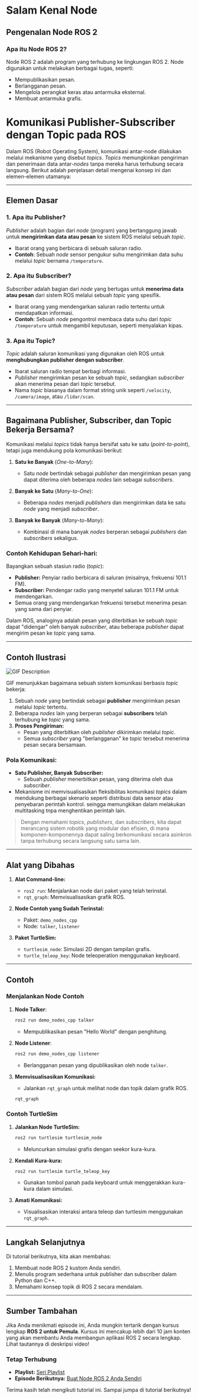 # Salam Kenal Node

## Pengenalan Node ROS 2

### Apa itu Node ROS 2?
Node ROS 2 adalah program yang terhubung ke lingkungan ROS 2. Node digunakan untuk melakukan berbagai tugas, seperti:
- Mempublikasikan pesan.
- Berlangganan pesan.
- Mengelola perangkat keras atau antarmuka eksternal.
- Membuat antarmuka grafis.


# Komunikasi Publisher-Subscriber dengan Topic pada ROS

Dalam ROS (Robot Operating System), komunikasi antar-node dilakukan melalui mekanisme yang disebut *topics*. *Topics* memungkinkan pengiriman dan penerimaan data antar-*nodes* tanpa mereka harus terhubung secara langsung. Berikut adalah penjelasan detail mengenai konsep ini dan elemen-elemen utamanya:

---

## **Elemen Dasar**

### **1. Apa itu Publisher?**
*Publisher* adalah bagian dari *node* (program) yang bertanggung jawab untuk **mengirimkan data atau pesan** ke sistem ROS melalui sebuah *topic*. 
- Ibarat orang yang berbicara di sebuah saluran radio.
- **Contoh**: Sebuah *node* sensor pengukur suhu mengirimkan data suhu melalui *topic* bernama `/temperature`.

### **2. Apa itu Subscriber?**
*Subscriber* adalah bagian dari *node* yang bertugas untuk **menerima data atau pesan** dari sistem ROS melalui sebuah *topic* yang spesifik.
- Ibarat orang yang mendengarkan saluran radio tertentu untuk mendapatkan informasi.
- **Contoh**: Sebuah *node* pengontrol membaca data suhu dari *topic* `/temperature` untuk mengambil keputusan, seperti menyalakan kipas.

### **3. Apa itu Topic?**
*Topic* adalah saluran komunikasi yang digunakan oleh ROS untuk **menghubungkan publisher dengan subscriber**. 
- Ibarat saluran radio tempat berbagi informasi.
- *Publisher* mengirimkan pesan ke sebuah *topic*, sedangkan *subscriber* akan menerima pesan dari *topic* tersebut.
- Nama *topic* biasanya dalam format string unik seperti `/velocity`, `/camera/image`, atau `/lidar/scan`.

---

## **Bagaimana Publisher, Subscriber, dan Topic Bekerja Bersama?**

Komunikasi melalui *topics* tidak hanya bersifat satu ke satu (*point-to-point*), tetapi juga mendukung pola komunikasi berikut:

1. **Satu ke Banyak** (*One-to-Many*):
   - Satu *node* bertindak sebagai *publisher* dan mengirimkan pesan yang dapat diterima oleh beberapa *nodes* lain sebagai *subscribers*.
   
2. **Banyak ke Satu** (*Many-to-One*):
   - Beberapa *nodes* menjadi *publishers* dan mengirimkan data ke satu *node* yang menjadi *subscriber*.

3. **Banyak ke Banyak** (*Many-to-Many*):
   - Kombinasi di mana banyak *nodes* berperan sebagai *publishers* dan *subscribers* sekaligus.

### **Contoh Kehidupan Sehari-hari:**
Bayangkan sebuah stasiun radio (*topic*):
- **Publisher:** Penyiar radio berbicara di saluran (misalnya, frekuensi 101.1 FM).
- **Subscriber:** Pendengar radio yang menyetel saluran 101.1 FM untuk mendengarkan.
- Semua orang yang mendengarkan frekuensi tersebut menerima pesan yang sama dari penyiar.

Dalam ROS, analoginya adalah pesan yang diterbitkan ke sebuah *topic* dapat "didengar" oleh banyak *subscriber*, atau beberapa *publisher* dapat mengirim pesan ke *topic* yang sama.

---

## **Contoh Ilustrasi**
![GIF Description](images/TP.gif)

GIF menunjukkan bagaimana sebuah sistem komunikasi berbasis *topic* bekerja:

1. Sebuah *node* yang bertindak sebagai **publisher** mengirimkan pesan melalui *topic* tertentu.
2. Beberapa *nodes* lain yang berperan sebagai **subscribers** telah terhubung ke *topic* yang sama.
3. **Proses Pengiriman:**
   - Pesan yang diterbitkan oleh *publisher* dikirimkan melalui *topic*.
   - Semua *subscriber* yang "berlangganan" ke *topic* tersebut menerima pesan secara bersamaan.

### **Pola Komunikasi:**
- **Satu Publisher, Banyak Subscriber:** 
  - Sebuah *publisher* menerbitkan pesan, yang diterima oleh dua *subscriber*.
- Mekanisme ini memvisualisasikan fleksibilitas komunikasi *topics* dalam mendukung berbagai skenario seperti distribusi data sensor atau penyebaran perintah kontrol. seingga memungkikan dalam melakukan multitasking tnpa menghentikan perintah lain.

> Dengan memahami *topics*, *publishers*, dan *subscribers*, kita dapat merancang sistem robotik yang modular dan efisien, di mana komponen-komponennya dapat saling berkomunikasi secara asinkron tanpa terhubung secara langsung satu sama lain.
---

## Alat yang Dibahas

1. **Alat Command-line:**
   - `ros2 run`: Menjalankan node dari paket yang telah terinstal.
   - `rqt_graph`: Memvisualisasikan grafik ROS.

2. **Node Contoh yang Sudah Terinstal:**
   - Paket: `demo_nodes_cpp`
   - Node: `talker`, `listener`

3. **Paket TurtleSim:**
   - `turtlesim_node`: Simulasi 2D dengan tampilan grafis.
   - `turtle_teleop_key`: Node teleoperation menggunakan keyboard.

---

## Contoh 

### Menjalankan Node Contoh
1. **Node Talker**:
    ```bash
    ros2 run demo_nodes_cpp talker
    ```
    - Mempublikasikan pesan "Hello World" dengan penghitung.

2. **Node Listener**:
    ```bash
    ros2 run demo_nodes_cpp listener
    ```
    - Berlangganan pesan yang dipublikasikan oleh node `talker`.

3. **Memvisualisasikan Komunikasi:**
    - Jalankan `rqt_graph` untuk melihat node dan topik dalam grafik ROS.
    ```bash
    rqt_graph
    ```

### Contoh TurtleSim
1. **Jalankan Node TurtleSim:**
    ```bash
    ros2 run turtlesim turtlesim_node
    ```
    - Meluncurkan simulasi grafis dengan seekor kura-kura.

2. **Kendali Kura-kura:**
    ```bash
    ros2 run turtlesim turtle_teleop_key
    ```
    - Gunakan tombol panah pada keyboard untuk menggerakkan kura-kura dalam simulasi.

3. **Amati Komunikasi:**
    - Visualisasikan interaksi antara teleop dan turtlesim menggunakan `rqt_graph`.

---

## Langkah Selanjutnya
Di tutorial berikutnya, kita akan membahas:
1. Membuat node ROS 2 kustom Anda sendiri.
2. Menulis program sederhana untuk publisher dan subscriber dalam Python dan C++.
3. Memahami konsep topik di ROS 2 secara mendalam.

---

## Sumber Tambahan
Jika Anda menikmati episode ini, Anda mungkin tertarik dengan kursus lengkap **ROS 2 untuk Pemula**. Kursus ini mencakup lebih dari 10 jam konten yang akan membantu Anda membangun aplikasi ROS 2 secara lengkap. Lihat tautannya di deskripsi video!

### Tetap Terhubung
- **Playlist:** [Seri Playlist](#)  
- **Episode Berikutnya:** [Buat Node ROS 2 Anda Sendiri](#)  

Terima kasih telah mengikuti tutorial ini. Sampai jumpa di tutorial berikutnya!

